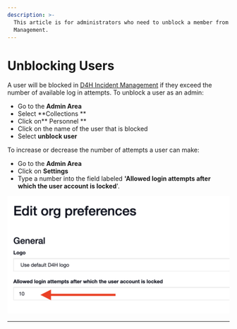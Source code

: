 ```yaml
---
description: >-
  This article is for administrators who need to unblock a member from Incident
  Management.
---
```


# Unblocking Users

A user will be blocked in [D4H Incident Management](../incident-management/getting-started.md) if they exceed the number of available log in attempts. To unblock a user as an admin: 

* Go to the **Admin Area**
* Select **Collections **
* Click on** Personnel **
* Click on the name of the user that is blocked
* Select **unblock user**

To increase or decrease the number of attempts a user can make:

* Go to the **Admin Area**
* Click on **Settings**
* Type a number into the field labeled **'Allowed login attempts after which the user account is locked**'. 

![](<../.gitbook/assets/Screen Shot 2021-09-13 at 8.29.19 PM.png>)





****

